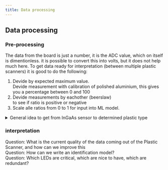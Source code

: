 ```yaml
---
title: Data processing
---
```

## Data processing

### Pre-processing

The data from the board is just a number, it is the ADC value, which on itself is dimentionless. it is possible to convert this into volts, but it does not help much here.
To get data ready for interpretation (between multiple plastic scanners) it is good to do the following:
1. Devide by expected maximum value.  
   Devide measurement with calibration of polished aluminium, this gives you a percentage between 0 and 100
2. Devide measurements by eachother (beerslaw)  
   to see if ratio is positive or negative
3. Scale alle ratios from 0 to 1 for input into ML model.


<details>
  <summary>General idea to get from InGaAs sensor to determined plastic type</summary>
  <div>
    <div>
    1. Take a pre measurement (with sample placed but no LED on) <br/>
    2. Take a set of measurements (turn on one LED, wait 5ms, measure,turn off the LED, repeat for the rest) <br/>
    3. Take a post measurement (with sample placed but no LED on) <br/>
    4. Repeat steps 1-3 multiple times, this allows you to take out backgorund noise/light, if the measurements are too different it might be that the sample moved.<br/>
    5. The measurements can then be compensated for the output power of the LEDs<br/>
    6. The measurements can then be compensated for the sensitivity of the InGaAs photodiode<br/>
    7. The measurements can be scaled relative to maximum possible measurement (a full reflection of IR light (polished aluminium))<br/>
    8. At this point you want to shift the focus on the slopes of the curves, in stead of the actual values, the type of the plastic determines the shape of the curve, not the actual value<br/>
    9. Normalize the slopes between 0 and 1<br/>
    10. Use as input for a machine learning model<br/>
    
    
    </div>
    <br/>
  </div>
</details>

### interpretation
Question: What is the current quality of the data coming out of the Plastic Scanner, and how can we improve this  
Question: How can we write an identification model?  
Question: Which LEDs are critical, which are nice to have, which are redundant?  